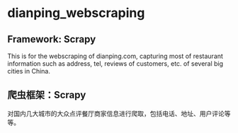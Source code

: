 # dianping_webscraping

## Framework: Scrapy
This is for the webscraping of dianping.com, capturing most of restaurant information such as address, tel, reviews of customers, etc. of several big cities in China.

## 爬虫框架：Scrapy
对国内几大城市的大众点评餐厅商家信息进行爬取，包括电话、地址、用户评论等等。
